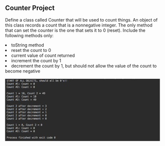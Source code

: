 ## Counter Project

<p>
Define a class called Counter that will be used to count things. An object of this class records a count that is a
nonnegative integer. The only method that can set the counter is the one that sets it to 0 (reset). Include the
following methods only:
</p>

<li>toString method</li>
<li>reset the count to 0</li>
<li>current value of count returned</li>
<li>increment the count by 1</li>
<li>decrement the count by 1, but should not allow the value of the count to become negative</li>
<br/>
<img src="screenshot.png" />